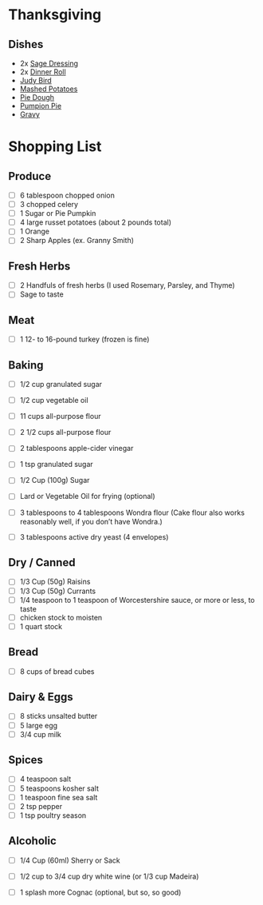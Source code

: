 # Thanksgiving

## Dishes
* 2x [Sage Dressing](../Recipes/GrandmasSageDressing.md)
* 2x [Dinner Roll](../Recipes/DinnerRolls.md)
* [Judy Bird](../Recipes/JudyBird.md)
* [Mashed Potatoes](../Recipes/MashedPotatoes.md)
* [Pie Dough](../Recipes/AllButterPieDough.md)
* [Pumpion Pie](../Recipes/PumpionPie.md)
* [Gravy](../Recipes/Gravy.md)

Shopping List
==================

Produce
-----------
- [ ] 6 tablespoon chopped onion
- [ ] 3 chopped celery
- [ ] 1 Sugar or Pie Pumpkin
- [ ] 4 large russet potatoes (about 2 pounds total)
- [ ] 1 Orange
- [ ] 2 Sharp Apples (ex. Granny Smith)

Fresh Herbs
-----------
- [ ] 2 Handfuls of fresh herbs (I used Rosemary, Parsley, and Thyme)
- [ ] Sage to taste

Meat
-----------
- [ ] 1 12- to 16-pound turkey (frozen is fine)

Baking
-----------
- [ ] 1/2 cup granulated sugar
- [ ] 1/2 cup vegetable oil
- [ ] 11 cups all-purpose flour
- [ ] 2 1/2 cups all-purpose flour
- [ ] 2 tablespoons apple-cider vinegar
- [ ] 1 tsp granulated sugar
- [ ] 1/2 Cup (100g) Sugar
- [ ] Lard or Vegetable Oil for frying (optional)
- [ ] 3 tablespoons to 4 tablespoons Wondra flour (Cake flour also works reasonably well, if you don’t have Wondra.)
- [ ] 3 tablespoons active dry yeast (4 envelopes)


Dry / Canned
-----------
- [ ] 1/3 Cup (50g) Raisins
- [ ] 1/3 Cup (50g) Currants
- [ ] 1/4 teaspoon to 1 teaspoon of Worcestershire sauce, or more or less, to taste
- [ ] chicken stock to moisten
- [ ] 1 quart stock

Bread
-----------
- [ ] 8 cups of bread cubes

Dairy & Eggs
-----------
- [ ] 8 sticks unsalted butter
- [ ] 5 large egg
- [ ] 3/4 cup milk

Spices
-----------
- [ ] 4 teaspoon salt
- [ ] 5 teaspoons kosher salt
- [ ] 1 teaspoon fine sea salt
- [ ] 2 tsp pepper
- [ ] 1 tsp poultry season

Alcoholic
-----------
- [ ] 1/4 Cup (60ml) Sherry or Sack
- [ ] 1/2 cup to 3/4 cup dry white wine (or 1/3 cup Madeira)
- [ ] 1 splash more Cognac (optional, but so, so good)


